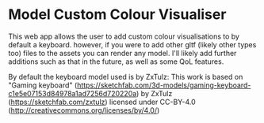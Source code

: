 # Model Custom Colour Visualiser

This web app allows the user to add custom colour visualisations to by default a keyboard. however, if you were to add other gltf (likely other types too) files to the assets you can render any model. I'll likely add further additions such as that in the future, as well as some QoL features.  

By default the keyboard model used is by ZxTulz:
This work is based on "Gaming keyboard" (https://sketchfab.com/3d-models/gaming-keyboard-c1e5e07153d84978a1ad7256d720220a) by ZxTulz (https://sketchfab.com/zxtulz) licensed under CC-BY-4.0 (http://creativecommons.org/licenses/by/4.0/)
